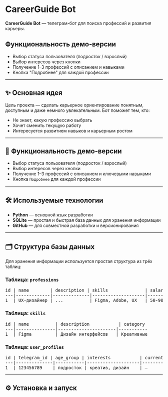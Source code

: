 <h1>CareerGuide Bot</h1>

<p><strong>CareerGuide Bot</strong> — телеграм-бот для поиска профессий и развития карьеры.</p>

<h2>Функциональность демо-версии</h2>
<ul>
  <li>Выбор статуса пользователя (подросток / взрослый)</li>
  <li>Выбор интересов через кнопки</li>
  <li>Получение 1–3 профессий с описанием и навыками</li>
  <li>Кнопка "Подробнее" для каждой профессии</li>
</ul>

<hr>

<h2>✨ Основная идея</h2>

<p>
  Цель проекта — сделать карьерное ориентирование понятным, доступным и даже немного увлекательным.  
  Бот поможет тем, кто:
</p>

<ul>
  <li>Не знает, какую профессию выбрать</li>
  <li>Хочет сменить текущую работу</li>
  <li>Интересуется развитием навыков и карьерным ростом</li>
</ul>

<hr>

<h2>🧠 Функциональность демо-версии</h2>
<ul>
  <li>Выбор статуса пользователя (подросток / взрослый)</li>
  <li>Выбор интересов через кнопки</li>
  <li>Получение 1–3 профессий с описанием и ключевыми навыками</li>
  <li>Кнопка <code>Подробнее</code> для каждой профессии</li>
</ul>

<hr>

<h2>🛠️ Используемые технологии</h2>
<ul>
  <li><strong>Python</strong> — основной язык разработки</li>
  <li><strong>SQLite</strong> — простая и быстрая база данных для хранения информации</li>
  <li><strong>GitHub</strong> — для совместной разработки и версионирования</li>
</ul>

<hr>

<h2>🗂️ Структура базы данных</h2>

<p>Для хранения информации используется простая структура из трёх таблиц:</p>

<h3>Таблица: <code>professions</code></h3>

<pre>
id | name        | description | skills              | salary   | education_path     | category
---|-------------|--------------|--------------------|----------|--------------------|---------
1  | UX-дизайнер | ...          | Figma, Adobe, UX   | 50-90k₽  | Курсы, ВУЗ         | Креативные
</pre>

<h3>Таблица: <code>skills</code></h3>

<pre>
id | name          | description           | category
---|---------------|----------------------|-----------
1  | Figma         | Дизайн интерфейсов   | Креативные
</pre>

<h3>Таблица: <code>user_profiles</code></h3>

<pre>
id | telegram_id | age_group | interests           | current_job | last_interaction
---|--------------|-----------|--------------------|--------------|-----------------
1  | 123456789    | подросток | креатив, дизайн    | —            | 2025-10-10
</pre>

<hr>

<h2>⚙️ Установка и запуск</h2>
